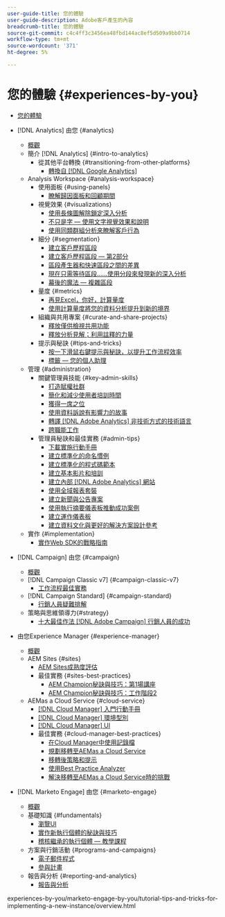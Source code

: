 ```yaml
---
user-guide-title: 您的體驗
user-guide-description: Adobe客戶產生的內容
breadcrumb-title: 您的體驗
source-git-commit: c4c4ff3c3456ea48fbd144ac8ef5d509a9bb0714
workflow-type: tm+mt
source-wordcount: '371'
ht-degree: 5%

---
```



# 您的體驗 {#experiences-by-you}

+ [您的體驗](/help/overview.md)

+ [!DNL Analytics] 由您 {#analytics}
   + [概觀](/help/analytics/overview.md)
   + 簡介 [!DNL Analytics] {#intro-to-analytics}
      + 從其他平台轉換 {#transitioning-from-other-platforms}
         + [轉換自 [!DNL Google Analytics]](../analytics/intro-to-analytics/transitioning-from-other-platforms/transition-from-google-analytics.md)
   + Analysis Workspace {#analysis-workspace}
      + 使用面板 {#using-panels}
         + [瞭解歸因面板和回顧期間](../analytics/analysis-workspace/using-panels/understanding-adobe-analytics-attribution-panel-and-lookback-windows.md)
      + 視覺效果 {#visualizations}
         + [使用長條圖解除鎖定深入分析](../analytics/analysis-workspace/visualizations/unlocking-insights-with-histograms.md)
         + [不只是字 — 使用文字視覺效果和說明](../analytics/analysis-workspace/visualizations/more-than-words-using-text-visualizations-and-descriptions.md)
         + [使用同類群組分析來瞭解客戶行為](../analytics/analysis-workspace/visualizations/use-cohort-analysis-to-understand-customer-behavior.md)
      + 細分 {#segmentation}
         + [建立客戶歷程區段](../analytics/analysis-workspace/segmentation/building-customer-journey-segments.md)
         + [建立客戶歷程區段 — 第2部分](../analytics/analysis-workspace/segmentation/building-customer-journey-segments-part-two.md)
         + [區段產生器和快速區段之間的差異](../analytics/analysis-workspace/segmentation/differences-between-the-segment-builder-and-quick-segments.md)
         + [現在只需等待區段……使用分段來發現新的深入分析](../analytics/analysis-workspace/segmentation/segmentation-to-discover-new-insights.md)
         + [幕後的魔法 — 複雜區段](../analytics/analysis-workspace/segmentation/the-magic-behind-the-curtain-complex-segments.md)
      + 量度 {#metrics}
         + [再見Excel，你好，計算量度](../analytics/analysis-workspace/metrics/goodbye-excel-hello-calculated-metrics.md)
         + [使用計算量度將您的資料分析提升到新的境界](../analytics/analysis-workspace/metrics/take-your-data-analysis-to-the-next-level-with-calculated-metrics.md)
      + 組織與共用專案 {#curate-and-share-projects}
         + [釋放僅供檢視共用功能](../analytics/analysis-workspace/curate-and-share-projects/unlocking-the-power-of-view-only-sharing.md)
         + [釋放分析見解；利用註釋的力量](../analytics/analysis-workspace/curate-and-share-projects/harnessing-the-power-of-annotations.md)
      + 提示與秘訣 {#tips-and-tricks}
         + [按一下滑鼠右鍵提示與秘訣，以提升工作流程效率](../analytics/analysis-workspace/tips-and-tricks/right-click-tips-and-tricks-for-more-efficient-workflows.md)
         + [標籤 — 您的個人助理](../analytics/analysis-workspace/tips-and-tricks/tags-your-personal-assistant.md)
   + 管理 {#administration}
      + 關鍵管理員技能 {#key-admin-skills}
         + [打造賦權社群](../analytics/administration/key-admin-skills/empowered-community.md)
         + [簡化和減少使用者培訓時間](../analytics/administration/key-admin-skills/simplify-training-users.md)
         + [獲得一席之位](../analytics/administration/key-admin-skills/gaining-a-seat-at-the-table.md)
         + [使用資料訴說有影響力的故事](../analytics/administration/key-admin-skills/telling-impactful-stories-with-data.md)
         + [轉譯 [!DNL Adobe Analytics] 非技術方式的技術語言](../analytics/administration/key-admin-skills/translating-adobe-analytics-technical-language.md)
         + [跨職能工作](../analytics/administration/key-admin-skills/working-cross-functionally.md)
      + 管理員秘訣和最佳實務 {#admin-tips}
         + [下載實施行動手冊](../analytics/administration/admin-tips/download-the-adobe-analytics-implementation-playbook.md)
         + [建立標準化的命名慣例](../analytics/administration/admin-tips/create-standardized-naming-conventions.md)
         + [建立標準化的程式碼範本](../analytics/administration/admin-tips/create-standardized-code-templates.md)
         + [建立基本影片和培訓](../analytics/administration/admin-tips/create-basic-videos-and-training.md)
         + [建立內部 [!DNL Adobe Analytics] 網站](../analytics/administration/admin-tips/create-an-internal-adobe-analytics-site.md)
         + [使用全域報表套裝](../analytics/administration/admin-tips/use-a-global-report-suite.md)
         + [建立新聞與公告專案](../analytics/administration/admin-tips/create-a-news-and-announcements-project.md)
         + [使用執行摘要儀表板推動成功案例](../analytics/administration/admin-tips/driving-success-with-executive-summary-dashboards.md)
         + [建立運作儀表板](../analytics/administration/admin-tips/create-operational-dashboards.md)
         + [建立資料文化與更好的解決方案設計參考](../analytics/administration/admin-tips/better-sdr.md)
   + 實作 {#implementation}
      + [實作Web SDK的戰略指南](../analytics/implementation/strategic-guide-to-implementing-web-sdk.md)
+ [!DNL Campaign] 由您 {#campaign}
   + [概觀](/help/campaign/overview.md)
   + [!DNL Campaign Classic v7] {#campaign-classic-v7}
      + [工作流程最佳實務](/help/campaign/ac-v7/workflow-best-practices-for-marketers.md)
   + [!DNL Campaign Standard] {#campaign-standard}
      + [行銷人員疑難排解](/help/campaign/acs/troubleshooting-for-marketers.md)
   + 策略與思維領導力{#strategy}
      + [十大最佳作法 [!DNL Adobe Campaign] 行銷人員的成功](/help/campaign/10-best-practices-for-marketers.md)
+ 由您Experience Manager {#experience-manager}
   + [概觀](/help/experience-manager/overview.md)
   + AEM Sites {#sites}
      + [AEM Sites成熟度評估](/help/experience-manager/sites/expert-resources/maturity-assessment.md)
      + 最佳實務 {#sites-best-practices}
         + [AEM Champion秘訣與技巧：第1場講座](/help/experience-manager/sites/expert-resources/champion-tips-1.md)
         + [AEM Champion秘訣與技巧：工作階段2](/help/experience-manager/sites/expert-resources/champion-tips-2.md)
   + AEMas a Cloud Service {#cloud-service}
      + [[!DNL Cloud Manager] 入門行動手冊](/help/experience-manager/cloud-service/expert-resources/aem-champions/onboarding-playbook.md)
      + [[!DNL Cloud Manager] 環境型別](/help/experience-manager/cloud-service/expert-resources/aem-champions/environment-types.md)
      + [[!DNL Cloud Manager] UI](/help/experience-manager/cloud-service/expert-resources/aem-champions/cloud-manager-ui.md)
      + 最佳實務 {#cloud-manager-best-practices}
         + [在Cloud Manager中使用記錄檔](/help/experience-manager/cloud-service/expert-resources/aem-champions/cloud-manager-using-logs.md)
         + [規劃移轉至AEMas a Cloud Service](/help/experience-manager/cloud-service/expert-resources/aem-champions/migration.md)
         + [移轉後策略和提示](/help/experience-manager/cloud-service/expert-resources/aem-champions/post-migration.md)
         + [使用Best Practice Analyzer](/help/experience-manager/cloud-service/expert-resources/aem-champions/best-practice-analyzer.md)
         + [解決移轉至AEMas a Cloud Service時的挑戰](/help/experience-manager/cloud-service/expert-resources/aem-champions/migration-challenges.md)
+ [!DNL Marketo Engage] 由您 {#marketo-engage}
   + [概觀](/help/marketo/overview.md)
   + 基礎知識 {#fundamentals}
      + [瀏覽UI](/help/marketo/fundamentals/ui-navigation.md)
      + [實作新執行個體的秘訣與技巧](https://experienceleague.adobe.com/docs/experiences-by-you/implenting-new-instance/overview.html)
      + [稽核繼承的執行個體 — 教學課程](https://experienceleague.adobe.com/docs/experiences-by-you/auditing-an-inherited-instance/overview.html)
   + 方案與行銷活動 {#programs-and-campaigns}
      + [電子郵件程式](/help/marketo/programs/email-programs.md)
      + [參與計畫](/help/marketo/programs/engagement-programs.md)
   + 報告與分析 {#reporting-and-analytics}
      + [報告與分析](/help/marketo/reporting/reporting-and-analytics.md)

experiences-by-you/marketo-engage-by-you/tutorial-tips-and-tricks-for-implementing-a-new-instance/overview.html